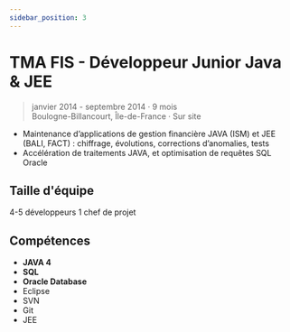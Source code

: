 ```yaml
---
sidebar_position: 3
---
```


# TMA FIS - Développeur Junior Java & JEE

> janvier 2014 - septembre 2014 · 9 mois\
> Boulogne-Billancourt, Île-de-France · Sur site

- Maintenance d’applications de gestion financière JAVA (ISM) et JEE (BALI, FACT) : chiffrage, évolutions, corrections d’anomalies, tests
- Accélération de traitements JAVA, et optimisation de requêtes SQL Oracle

## Taille d'équipe

4-5 développeurs
1 chef de projet

## Compétences

- **JAVA 4**
- **SQL**
- **Oracle Database**
- Eclipse
- SVN
- Git
- JEE
